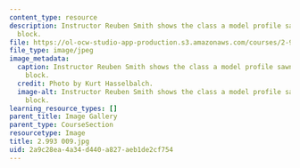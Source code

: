 ```yaml
---
content_type: resource
description: Instructor Reuben Smith shows the class a model profile sawn from a wood
  block.
file: https://ol-ocw-studio-app-production.s3.amazonaws.com/courses/2-993-special-topics-in-mechanical-engineering-the-art-and-science-of-boat-design-january-iap-2007/2a9c28ea4a34d440a827aeb1de2cf754_2993009.jpg
file_type: image/jpeg
image_metadata:
  caption: Instructor Reuben Smith shows the class a model profile sawn from a wood
    block.
  credit: Photo by Kurt Hasselbalch.
  image-alt: Instructor Reuben Smith shows the class a model profile sawn from a wood
    block.
learning_resource_types: []
parent_title: Image Gallery
parent_type: CourseSection
resourcetype: Image
title: 2.993 009.jpg
uid: 2a9c28ea-4a34-d440-a827-aeb1de2cf754
---
```

